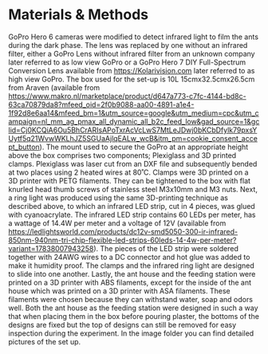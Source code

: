 # Materials & Methods
GoPro Hero 6 cameras were modified to detect infrared light to film the ants during the dark phase. The lens was replaced by one without an infrared filter, either a GoPro Lens without infrared filter from an unknown company later referred to as low view GoPro or a GoPro Hero 7 DIY Full-Spectrum Conversion Lens available from https://Kolarivision.com later referred to as high view GoPro. The box used for the set-up is 10L 15cmx32.5cmx26.5cm from Araven (available from https://www.makro.nl/marketplace/product/d647a773-c7fc-4144-bd8c-63ca70879da8?mfeed_oid=2f0b9088-aa00-4891-a1e4-1f92d8e6aa14&mfeed_bm=1&utm_source=google&utm_medium=cpc&utm_campaign=nl_mm_ag_pmax_all_dynamic_all_b2c_feed_low&gad_source=1&gclid=Cj0KCQiA6Ou5BhCrARIsAPoTxrAcVcLwS7MtLeJDwj0bKCbDfylk79pxsYUytf5q21WvwWKLhJZ5SGUaAjlqEALw_wcB&itm_pm=cookie_consent_accept_button). The mount used to secure the GoPro at an appropriate height above the box comprises two components; Plexiglass and 3D printed clamps. Plexiglass was laser cut from an DXF file and subsequently bended at two places using 2 heated wires at 80˚C. Clamps were 3D printed on a 3D printer with PETG filaments. They can be tightened to the box with flat knurled head thumb screws of stainless steel M3x10mm and M3 nuts. Next, a ring light was produced using the same 3D-printing technique as described above, to which an infrared LED strip, cut in 4 pieces, was glued with cyanoacrylate. The infrared LED strip contains 60 LEDs per meter, has a wattage of 14.4W per meter and a voltage of 12V (available from https://ledlightsworld.com/products/dc12v-smd5050-300-ir-infrared-850nm-940nm-tri-chip-flexible-led-strips-60leds-14-4w-per-meter?variant=17838007943258). The pieces of the LED strip were soldered together with 24AWG wires to a DC connector and hot glue was added to make it humidity proof. The clamps and the infrared ring light are designed to slide into one another. Lastly, the ant house and the feeding station were printed on a 3D printer with ABS filaments, except for the inside of the ant house which was printed on a 3D printer with ASA filaments. These filaments were chosen because they can withstand water, soap and odors well. Both the ant house as the feeding station were designed in such a way that when placing them in the box before pouring plaster, the bottoms of the designs are fixed but the top of designs can still be removed for easy inspection during the experiment. In the image folder you can find detailed pictures of the set up. 

